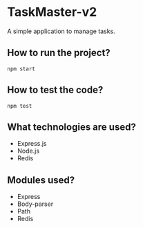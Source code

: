 # TaskMaster-v2

A simple application to manage tasks.

## How to run the project?

```npm start```

## How to test the code?

```npm test```

## What technologies are used?
* Express.js
* Node.js
* Redis

## Modules used?
* Express
* Body-parser
* Path
* Redis